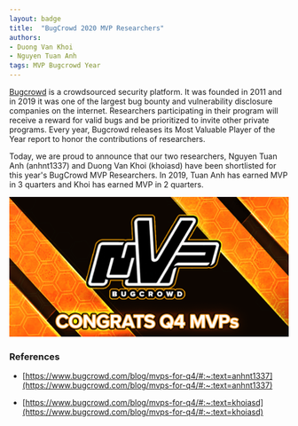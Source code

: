 ```yaml
---
layout: badge
title:  "BugCrowd 2020 MVP Researchers"
authors:
- Duong Van Khoi
- Nguyen Tuan Anh
tags: MVP Bugcrowd Year
---
```

[Bugcrowd](https://www.bugcrowd.com/) is a crowdsourced security platform. It was founded in 2011 and in 2019 it was one of the largest bug bounty and vulnerability disclosure companies on the internet. Researchers participating in their program will receive a reward for valid bugs and be prioritized to invite other private programs. Every year, Bugcrowd releases its Most Valuable Player of the Year report to honor the contributions of researchers.

Today, we are proud to announce that our two researchers, Nguyen Tuan Anh (anhnt1337) and Duong Van Khoi (khoiasd) have been shortlisted for this year's BugCrowd MVP Researchers. In 2019, Tuan Anh has earned MVP in 3 quarters and Khoi has earned MVP in 2 quarters.

![mvp](/badges/images/bugcrowd-mvp-2020.png)

### References
- [https://www.bugcrowd.com/blog/mvps-for-q4/#:~:text=anhnt1337](https://www.bugcrowd.com/blog/mvps-for-q4/#:~:text=anhnt1337)

- [https://www.bugcrowd.com/blog/mvps-for-q4/#:~:text=khoiasd](https://www.bugcrowd.com/blog/mvps-for-q4/#:~:text=khoiasd)